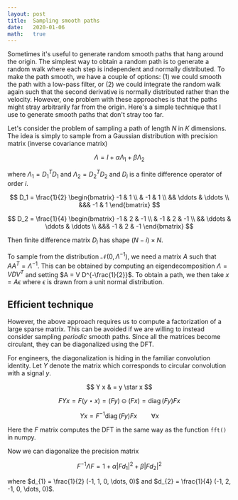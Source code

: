 ```yaml
---
layout: post
title:  Sampling smooth paths
date:   2020-01-06
math:   true
---
```


Sometimes it's useful to generate random smooth paths that hang around the origin.
The simplest way to obtain a random path is to generate a random walk where each step is independent and normally distributed.
To make the path smooth, we have a couple of options: (1) we could smooth the path with a low-pass filter, or (2) we could integrate the random walk again such that the second derivative is normally distributed rather than the velocity.
However, one problem with these approaches is that the paths might stray arbitrarily far from the origin.
Here's a simple technique that I use to generate smooth paths that don't stray too far.

Let's consider the problem of sampling a path of length $N$ in $K$ dimensions.
The idea is simply to sample from a Gaussian distribution with precision matrix (inverse covariance matrix)

$$ \Lambda = I + \alpha \Lambda_{1} + \beta \Lambda_{2} $$

where $\Lambda_1 = D_1^T D_1$ and $\Lambda_2 = D_2^T D_2$ and $D_{i}$ is a finite difference operator of order $i$.

$$ D_1 = \frac{1}{2} \begin{bmatrix} -1 & 1 \\ & -1 & 1 \\ && \ddots & \ddots \\ &&& -1 & 1 \end{bmatrix} $$

$$ D_2 = \frac{1}{4} \begin{bmatrix} -1 & 2 & -1 \\ & -1 & 2 & -1 \\ && \ddots & \ddots & \ddots \\ &&& -1 & 2 & -1 \end{bmatrix} $$

Then finite difference matrix $D_i$ has shape $(N - i) \times N$.

To sample from the distribution $\mathcal{N}(0, \Lambda^{-1})$, we need a matrix $A$ such that $A A^{T} = \Lambda^{-1}$.
This can be obtained by computing an eigendecomposition $\Lambda = V D V^T$ and setting $A = V D^{-\frac{1}{2}}$.
To obtain a path, we then take $x = A \epsilon$ where $\epsilon$ is drawn from a unit normal distribution.

## Efficient technique

However, the above approach requires us to compute a factorization of a large sparse matrix.
This can be avoided if we are willing to instead consider sampling _periodic_ smooth paths.
Since all the matrices become circulant, they can be diagonalized using the DFT.

For engineers, the diagonalization is hiding in the familiar convolution identity.
Let $Y$ denote the matrix which corresponds to circular convolution with a signal $y$.

$$ Y x & = y \star x $$

$$ F Y x = F (y \star x) = (F y) \odot (F x) = \operatorname{diag}(F y) F x $$

$$ Y x = F^{-1} \operatorname{diag}(F y) F x \qquad \forall x $$

Here the $F$ matrix computes the DFT in the same way as the function `fft()` in numpy.

Now we can diagonalize the precision matrix

$$ F^{-1} \Lambda F = 1 + \alpha |F d_{1}|^2 + \beta |F d_{2}|^2 $$

where $d_{1} = \frac{1}{2} (-1, 1, 0, \dots, 0)$ and $d_{2} = \frac{1}{4} (-1, 2, -1, 0, \dots, 0)$.
